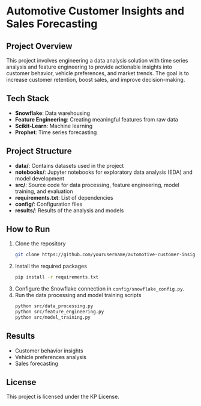 # Automotive Customer Insights and Sales Forecasting

## Project Overview
This project involves engineering a data analysis solution with time series analysis and feature engineering to provide actionable insights into customer behavior, vehicle preferences, and market trends. The goal is to increase customer retention, boost sales, and improve decision-making.

## Tech Stack
- **Snowflake**: Data warehousing
- **Feature Engineering**: Creating meaningful features from raw data
- **Scikit-Learn**: Machine learning
- **Prophet**: Time series forecasting

## Project Structure
- **data/**: Contains datasets used in the project
- **notebooks/**: Jupyter notebooks for exploratory data analysis (EDA) and model development
- **src/**: Source code for data processing, feature engineering, model training, and evaluation
- **requirements.txt**: List of dependencies
- **config/**: Configuration files
- **results/**: Results of the analysis and models

## How to Run
1. Clone the repository
    ```bash
    git clone https://github.com/yourusername/automotive-customer-insights.git
    ```
2. Install the required packages
    ```bash
    pip install -r requirements.txt
    ```
3. Configure the Snowflake connection in `config/snowflake_config.py`.
4. Run the data processing and model training scripts
    ```bash
    python src/data_processing.py
    python src/feature_engineering.py
    python src/model_training.py
    ```

## Results
- Customer behavior insights
- Vehicle preferences analysis
- Sales forecasting

## License
This project is licensed under the KP License.

